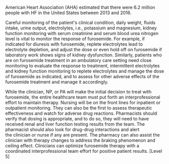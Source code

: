 American Heart Association (AHA) estimated that there were 6.2 million people with HF in the United States between 2013 and 2016.

Careful monitoring of the patient's clinical condition, daily weight, fluids intake, urine output, electrolytes, i.e., potassium and magnesium, kidney function monitoring with serum creatinine and serum blood urea nitrogen level is vital to monitor the response of furosemide. For example, if indicated for diuresis with furosemide, replete electrolytes lead to electrolyte depletion, and adjust the dose or even hold off on furosemide if laboratory work shows signs of kidney dysfunction. Similarly, patients who are on furosemide treatment in an ambulatory care setting need close monitoring to evaluate the response to treatment, intermittent electrolytes and kidney function monitoring to replete electrolytes and manage the dose of furosemide as indicated, and to assess for other adverse effects of the furosemide treatment and manage it accordingly.

While the clinician, NP, or PA will make the initial decision to treat with furosemide, the entire healthcare team must put forth an interprofessional effort to maintain therapy. Nursing will be on the front lines for inpatient or outpatient monitoring. They can also be the first to assess therapeutic effectiveness and watch for adverse drug reactions. Pharmacists should verify that dosing is appropriate, and to do so, they will need to have received renal and liver function testing results from the team. The pharmacist should also look for drug-drug interactions and alert the clinician or nurse if any are present. The pharmacy can also assist the clinician with therapy changes to address the braking phenomenon and ceiling effect. Clinicians can optimize furosemide therapy with a coordinated interprofessional team effort for positive patient results. [Level 5]